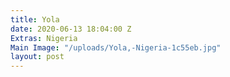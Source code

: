 ```yaml
---
title: Yola
date: 2020-06-13 18:04:00 Z
Extras: Nigeria
Main Image: "/uploads/Yola,-Nigeria-1c55eb.jpg"
layout: post
---
```


